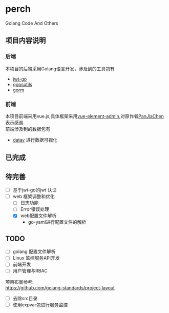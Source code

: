 # perch
Golang Code And Others
## 项目内容说明

### 后端
本项目的后端采用Golang语言开发，涉及到的工具包有
* [jwt-go](https://github.com/dgrijalva/jwt-go)
*  [gopsutils](https://github.com/shirou/gopsutil)
* [gorm ](https://github.com/go-gorm/gorm)
### 前端
本项目前端采用vue.js,具体框架采用[vue-element-admin](https://github.com/PanJiaChen/vue-element-admin),对原作者[PanJiaChen](https://github.com/PanJiaChen)表示感谢.  
前端涉及到的数据包有  
* [datav](http://datav.jiaminghi.com/guide/) 进行数据可视化

## 已完成

## 待完善
* [ ] 基于jwt-go的jwt 认证
* [ ] web 框架调整和优化
    * [ ] 日志功能
    * [ ] Error错误处理
    * [x] web配置文件解析
      * go-yaml进行配置文件的解析
## TODO
* [ ] golang 配置文件解析
* [ ] Linux 监控服务API开发
* [ ] 前端开发
* [ ] 用户管理与RBAC

项目布局参考:  
https://github.com/golang-standards/project-layout

* [ ] 去除src目录
* [ ]  使用expvar包进行服务监控
